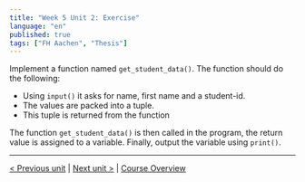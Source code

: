 ```yaml
---
title: "Week 5 Unit 2: Exercise"
language: "en"
published: true
tags: ["FH Aachen", "Thesis"]
---
```


Implement a function named ```get_student_data()```. The function should do the following:

+ Using ```input()``` it asks for name, first name and a student-id.
+ The values are packed into a tuple.
+ This tuple is returned from the function

The function ```get_student_data()``` is then called in the program, the return value is assigned to a variable. Finally, output the variable using ```print()```.

---

[< Previous unit](/teaching/python-mooc/week5_unit2_selftest) | [Next unit >](/teaching/python-mooc/week5_unit3_adding_parameters) |
[Course Overview](/teaching/python-mooc)